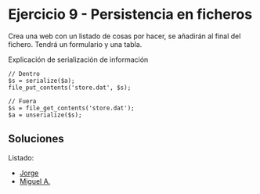 # Ejercicio 9 - Persistencia en ficheros
Crea una web con un listado de cosas por hacer, se añadirán al final del fichero. Tendrá un formulario y una tabla.

Explicación de serialización de información
```
// Dentro
$s = serialize($a);
file_put_contents('store.dat', $s);  

// Fuera
$s = file_get_contents('store.dat');
$a = unserialize($s);
```

## Soluciones

Listado:
- [Jorge](./todo_jorge/)
- [Miguel A.](./todo_miguel_angel/)
